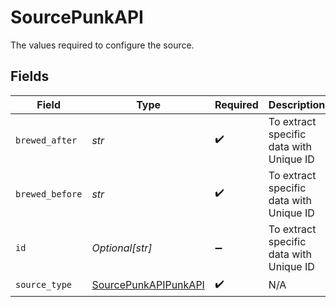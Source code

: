 # SourcePunkAPI

The values required to configure the source.


## Fields

| Field                                                               | Type                                                                | Required                                                            | Description                                                         | Example                                                             |
| ------------------------------------------------------------------- | ------------------------------------------------------------------- | ------------------------------------------------------------------- | ------------------------------------------------------------------- | ------------------------------------------------------------------- |
| `brewed_after`                                                      | *str*                                                               | :heavy_check_mark:                                                  | To extract specific data with Unique ID                             | MM-YYYY                                                             |
| `brewed_before`                                                     | *str*                                                               | :heavy_check_mark:                                                  | To extract specific data with Unique ID                             | MM-YYYY                                                             |
| `id`                                                                | *Optional[str]*                                                     | :heavy_minus_sign:                                                  | To extract specific data with Unique ID                             | 1                                                                   |
| `source_type`                                                       | [SourcePunkAPIPunkAPI](../../models/shared/sourcepunkapipunkapi.md) | :heavy_check_mark:                                                  | N/A                                                                 |                                                                     |